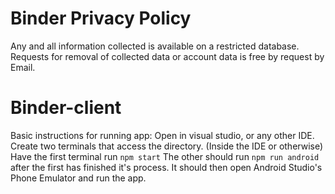 # Binder Privacy Policy

Any and all information collected is available on a restricted database. Requests for removal of collected data or account data is free by request by Email.


# Binder-client

Basic instructions for running app:
Open in visual studio, or any other IDE.
Create two terminals that access the directory. (Inside the IDE or otherwise)
Have the first terminal run ```npm start```
The other should run ```npm run android``` after the first has finished it's process.
It should then open Android Studio's Phone Emulator and run the app.
